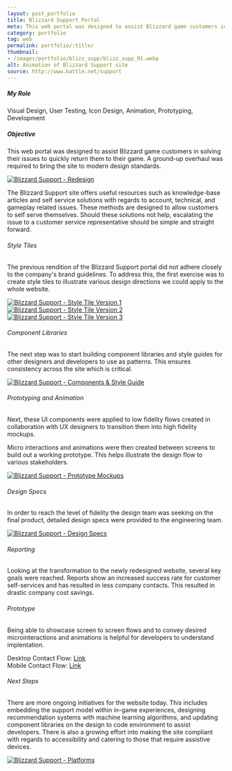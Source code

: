 ```yaml
---
layout: post_portfolio
title: Blizzard Support Portal
meta: This web portal was designed to assist Blizzard game customers in solving their issues to quickly return them to their game.
category: portfolio
tag: web
permalink: portfolio/:title/
thumbnail: 
- /images/portfolio/blizz_supp/blizz_supp_01.webp
alt: Animation of Blizzard Support site
source: http://www.battle.net/support
---
```


##### My Role

Visual Design, User Testing, Icon Design, Animation, Prototyping, Development

##### Objective

This web portal was designed to assist Blizzard game customers in solving their issues to quickly return them to their game. A ground-up overhaul was required to bring the site to modern design standards.

<div class="lightgallery">
  <a href="/images/portfolio/blizz_supp/blizz_supp_02.jpg"><img src="/images/portfolio/blizz_supp/blizz_supp_02.jpg" alt="Blizzard Support - Redesign"></a>
</div>

The Blizzard Support site offers useful resources such as knowledge-base articles and self service solutions with regards to account, technical, and gameplay related issues. These methods are designed to allow customers to self serve themselves. Should these solutions not help, escalating the issue to a customer service representative should be simple and straight forward.

###### Style Tiles

The previous rendition of the Blizzard Support portal did not adhere closely to the company's brand guidelines. To address this, the first exercise was to create style tiles to illustrate various design directions we could apply to the whole website. 

<div class="lightgallery">
  <a href="/images/portfolio/blizz_supp/blizz_supp_03.jpg"><img src="/images/portfolio/blizz_supp/blizz_supp_03.jpg" alt="Blizzard Support - Style Tile Version 1"></a>
</div>

<div class="lightgallery">
  <a href="/images/portfolio/blizz_supp/blizz_supp_04.jpg"><img src="/images/portfolio/blizz_supp/blizz_supp_04.jpg" alt="Blizzard Support - Style Tile Version 2"></a>
</div>

<div class="lightgallery">
  <a href="/images/portfolio/blizz_supp/blizz_supp_05.jpg"><img src="/images/portfolio/blizz_supp/blizz_supp_05.jpg" alt="Blizzard Support - Style Tile Version 3"></a>
</div>

###### Component Libraries

The next step was to start building component libraries and style guides for other designers and developers to use as patterns. This ensures consistency across the site which is critical.

<div class="lightgallery">
  <a href="/images/portfolio/blizz_supp/blizz_supp_06.jpg"><img src="/images/portfolio/blizz_supp/blizz_supp_06.jpg" alt="Blizzard Support - Components & Style Guide"></a>
</div>

###### Prototyping and Animation

Next, these UI components were applied to low fidelity flows created in collaboration with UX designers to transition them into high fidelity mockups. 

Micro interactions and animations were then created between screens to build out a working prototype. This helps illustrate the design flow to various stakeholders.

<div class="lightgallery">
  <a href="/images/portfolio/blizz_supp/blizz_supp_07.jpg"><img src="/images/portfolio/blizz_supp/blizz_supp_07.jpg" alt="Blizzard Support - Prototype Mockups"></a>
</div>

###### Design Specs

In order to reach the level of fidelity the design team was seeking on the final product, detailed design specs were provided to the engineering team. 

<div class="lightgallery">
  <a href="/images/portfolio/blizz_supp/blizz_supp_08.jpg"><img src="/images/portfolio/blizz_supp/blizz_supp_08.jpg" alt="Blizzard Support - Design Specs"></a>
</div>

###### Reporting

Looking at the transformation to the newly redesigned website, several key goals were reached. Reports show an increased success rate for customer self-services and has resulted in less company contacts. This resulted in drastic company cost savings.

###### Prototype

Being able to showcase screen to screen flows and to convey desired microinteractions and animations is helpful for developers to understand implentation.

Desktop Contact Flow: <a href="https://xd.adobe.com/view/a514d4c3-bae1-4130-72ca-1f4021e43501-d325/">Link</a>
<br>
Mobile Contact Flow: <a href="https://xd.adobe.com/spec/91c3a3d8-a0b6-4099-57c0-689adf1de105-e7f2/">Link</a>

###### Next Steps

There are more ongoing initiatives for the website today. This includes embedding the support model within in-game experiences, designing recommendation systems with machine learning algorithms, and updating component libraries on the design to code environment to assist developers. There is also a growing effort into making the site compliant with regards to accessibility and catering to those that require assistive devices.

<div class="lightgallery">
  <a href="/images/portfolio/blizz_supp/blizz_supp_09.jpg"><img src="/images/portfolio/blizz_supp/blizz_supp_09.jpg" alt="Blizzard Support - Platforms"></a>
</div>